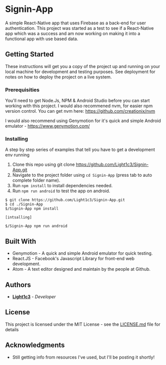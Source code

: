 # Signin-App

A simple React-Native app that uses Firebase as a back-end for user authentication. This project was started as a test to see if a React-Native app which was a success and am now working on making it into a functional app with use based data.

## Getting Started

These instructions will get you a copy of the project up and running on your local machine for development and testing purposes. See deployment for notes on how to deploy the project on a live system.

### Prerequisities

You'll need to get Node.Js, NPM & Android Studio before you can start working with this project. I would also recommened nvm, for easier npm version control. You can get nvm here: https://github.com/creationix/nvm

I would also recommend using Genymotion for it's quick and simple Android emulator - https://www.genymotion.com/

### Installing

A step by step series of examples that tell you have to get a development env running

1. Clone this repo using git clone https://github.com/Light1c3/Signin-App.git
2. Navigate to the project folder using `cd Signin-App` (press tab to auto complete folder name).
2. Run `npm install` to install dependencies needed.
3. Run `npm run android` to test the app on android.

```
$ git clone https://github.com/Light1c3/Signin-App.git
$ cd ./Signin-App
$/Signin-App npm install

[intsalling]

$/Signin-App npm run android

```

## Built With

* Genymotion - A quick and simple Android emulator for quick testing.
* React.JS - Facebook's Javascript Library for front-end web development.
* Atom - A text editor designed and maintain by the people at Github.

## Authors

* **[Light1c3](https://github.com/Light1c3)** - *Developer*

## License

This project is licensed under the MIT License - see the [LICENSE.md](LICENSE.md) file for details

## Acknowledgments

* Still getting info from resources I've used, but I'll be posting it shortly!

